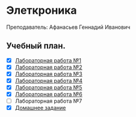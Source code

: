 # Элеткроника
Преподаватель: Афанасьев Геннадий Иванович

## Учебный план.
- [X] [Лабораторная работа №1]()
- [X] [Лабораторная работа №2]()
- [X] [Лабораторная работа №3]()
- [X] [Лабораторная работа №4]()
- [X] [Лабораторная работа №5]()
- [X] [Лабораторная работа №6]()
- [ ] Лабораторная работа №7
- [X] [Домашнее задание](https://github.com/mightyK1ngRichard/SmokingDetectionApplication)
